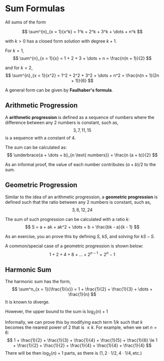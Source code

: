 # Sum Formulas
All sums of the form

$$
\sum^{n}_{x = 1}{x^k} = 1^k + 2^k + 3^k + \dots + n^k
$$

with $k > 0$ has a closed form solution with degree $k + 1$. 

For $k = 1$,
$$
\sum^{n}_{x = 1}{x} = 1 + 2 + 3 + \dots + n = \frac{n(n + 1)}{2}
$$

and for $k = 2$,
$$
\sum^{n}_{x = 1}{x^2} = 1^2 + 2^2 + 3^2 + \dots + n^2 = \frac{n(n + 1)(2n + 1)}{6}
$$

A general form can be given by **Faulhaber's formula**. 


## Arithmetic Progression
A **arithmetic progression** is defined as a sequence of numbers where the difference between any 2 numbers is constant, such as,
$$
3, 7, 11, 15
$$
is a sequence with a constant of 4. 

The sum can be calculated as:
$$
\underbrace{a + \dots + b}_{n \text{ numbers}} = \frac{n (a + b)}{2}
$$

As an informal proof, the value of each number contributes $(a + b) / 2$ to the sum. 

## Geometric Progression
Similar to the idea of an arithmetic progression, a **geometric progression** is defined such that the ratio between any 2 numbers is constant, such as,
$$
3, 6, 12, 24
$$

The sum of such progression can be calculated with a ratio $k$:
$$
S = a + ak + ak^2 + \dots + b = \frac{bk - a}{k - 1}
$$

As an exercise, you an prove this by defining $S$, $kS$, and solving for $kS - S$.

A common/special case of a geometric progression is shown below:
$$
1 + 2 + 4 + 8 + \dots + 2^{n - 1} = 2^n - 1
$$

## Harmonic Sum
The harmonic sum has the form,
$$
\sum^n_{x = 1}{\frac{1}{x}} = 1 + \frac{1}{2} + \frac{1}{3} + \dots + \frac{1}{n}
$$
It is known to diverge. 

However, the upper bound to the sum is $\log_2{(n)} + 1$

Informally, we can prove this by modifying each term $1 / k$ such that $k$ becomes the nearest power of 2 that is $\le k$. For example, when we set $n = 6$:
$$
1 + \frac{1}{2} + \frac{1}{3} + \frac{1}{4} + \frac{1}{5} + \frac{1}{6} \le 1 + \frac{1}{2} + \frac{1}{2} + \frac{1}{4} + \frac{1}{4} + \frac{1}{4}
$$
There will be then $\log_2{(n)} + 1$ parts, as there is $(1, 2 \cdot 1/2, 4 \cdot 1/4, \text{etc.})$

